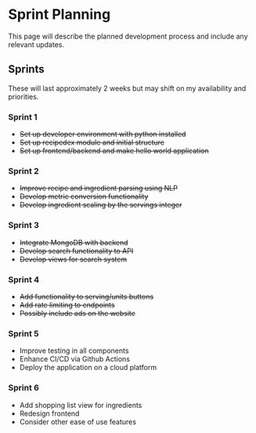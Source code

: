# Sprint Planning

This page will describe the planned development process and include any relevant updates.

## Sprints

These will last approximately 2 weeks but may shift on my availability and priorities.

### Sprint 1

* ~~Set up developer environment with python installed~~
* ~~Set up recipedex module and initial structure~~
* ~~Set up frontend/backend and make hello world application~~

### Sprint 2

* ~~Improve recipe and ingredient parsing using NLP~~
* ~~Develop metric conversion functionality~~
* ~~Develop ingredient scaling by the servings integer~~

### Sprint 3

* ~~Integrate MongoDB with backend~~
* ~~Develop search functionality to API~~
* ~~Develop views for search system~~

### Sprint 4

* ~~Add functionality to serving/units buttons~~
* ~~Add rate limiting to endpoints~~
* ~~Possibly include ads on the website~~

### Sprint 5

* Improve testing in all components
* Enhance CI/CD via Github Actions
* Deploy the application on a cloud platform

### Sprint 6

* Add shopping list view for ingredients
* Redesign frontend
* Consider other ease of use features
